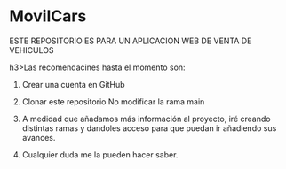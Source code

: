 # MovilCars
ESTE REPOSITORIO ES PARA UN APLICACION WEB DE VENTA DE VEHICULOS

h3>Las recomendacines hasta el momento son:</h3>

1. Crear una cuenta en GitHub 

2. Clonar este repositorio No modificar la rama main 

3. A medidad que añadamos más información al proyecto, iré creando distintas ramas y dandoles acceso para que puedan ir añadiendo sus avances. 

4. Cualquier duda me la pueden hacer saber.
